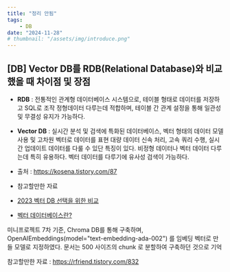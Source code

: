 ```yaml
---
title: "정리 안됨"
tags:
    - DB
date: "2024-11-28"
# thumbnail: "/assets/img/introduce.png"
---
```


## [DB] Vector DB를 RDB(Relational Database)와 비교했을 때 차이점 및 장점
 - **RDB** : 전통적인 관계형 데이터베이스 시스템으로, 테이블 형태로 데이터를 저장하고 SQL로 조작
    정형데이터 다루는데 적합하며, 테이블 간 관계 설정을 통해 일관성 및 무결성 유지가 가능하다.
 - **Vector DB** : 실시간 분석 및 검색에 특화된 데이터베이스, 벡터 형태의 데이터 모델 사용 및 고차원 벡터로 데이터를 표현
    대량 데이터 신속 처리, 고속 쿼리 수행, 실시간 업데이트 데이터를 다룰 수 있단 특징이 있다.
    비정형 데이터나 벡터 데이터 다루는데 특히 유용하다. 벡터 데이터를 다루기에 유사성 검색이 가능하다.
 - 출처 : <https://kosena.tistory.com/87>

 - 참고할만한 자료
  - [2023 벡터 DB 선택을 위한 비교](https://discuss.pytorch.kr/t/2023-picking-a-vector-database-a-comparison-and-guide-for-2023/2625)
  - [벡터 데이터베이스란?](https://www.elastic.co/kr/what-is/vector-database)

미니프로젝트 7차 기준,
Chroma DB를 통해 구축하며, OpenAIEmbeddings(model="text-embedding-ada-002") 를 임베딩 벡터로 만들 모델로 지정하였다. 문서는 500 사이즈의 chunk 로 분할하여 구축하던 것으로 기억

참고할만한 자료 : https://rfriend.tistory.com/832